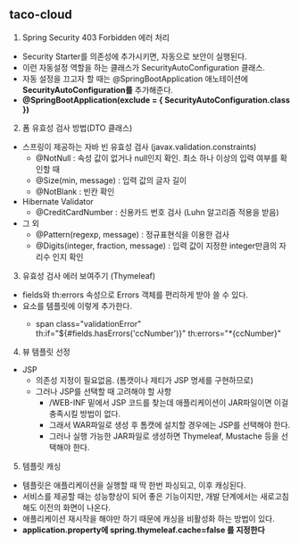 ## taco-cloud

1. Spring Security 403 Forbidden 에러 처리
  - Security Starter를 의존성에 추가시키면, 자동으로 보안이 실행된다.
  - 이런 자동설정 역할을 하는 클래스가 SecurityAutoConfiguration 클래스.
  - 자동 설정을 끄고자 할 때는 @SpringBootApplication 애노테이션에 **SecurityAutoConfiguration를** 추가해준다.
  - **@SpringBootApplication(exclude = { SecurityAutoConfiguration.class })**
  
2. 폼 유효성 검사 방법(DTO 클래스)
  - 스프링이 제공하는 자바 빈 유효성 검사 (javax.validation.constraints)
    - @NotNull : 속성 값이 없거나 null인지 확인. 최소 하나 이상의 입력 여부를 확인할 때
    - @Size(min, message) : 입력 값의 글자 길이
    - @NotBlank : 빈칸 확인
  - Hibernate Validator
    - @CreditCardNumber : 신용카드 번호 검사 (Luhn 알고리즘 적용을 받음)
  - 그 외
    - @Pattern(regexp, message) : 정규표현식을 이용한 검사
    - @Digits(integer, fraction, message) : 입력 값이 지정한 integer만큼의 자리수 인지 확인
    
3. 유효성 검사 에러 보여주기 (Thymeleaf)
  - fields와 th:errors 속성으로 Errors 객체를 편리하게 받아 쓸 수 있다.
  - <span> 요소를 템플릿에 이렇게 추가한다.
    - span class="validationError" th:if="${#fields.hasErrors('ccNumber')}" th:errors="*{ccNumber}"
  
4. 뷰 템플릿 선정
  - JSP
    - 의존성 지정이 필요없음. (톰캣이나 제티가 JSP 명세를 구현하므로)
    - 그러나 JSP를 선택할 때 고려해야 할 사항
      - /WEB-INF 밑에서 JSP 코드를 찾는데 애플리케이션이 JAR파일이면 이걸 충족시킬 방법이 없다.
      - 그래서 WAR파일로 생성 후 톰캣에 설치할 경우에는 JSP를 선택해야 한다.
      - 그러나 실행 가능한 JAR파일로 생성하면 Thymeleaf, Mustache 등을 선택해야 한다.

5. 템플릿 캐싱
  - 템플릿은 애플리케이션을 실행할 때 딱 한번 파싱되고, 이후 캐싱된다.
  - 서비스를 제공할 때는 성능향상이 되어 좋은 기능이지만, 개발 단계에서는 새로고침해도 이전의 화면이 나온다.
  - 애플리케이션 재시작을 해야만 하기 때문에 캐싱을 비활성화 하는 방법이 있다.
  - **application.property에 spring.thymeleaf.cache=false 를 지정한다**
